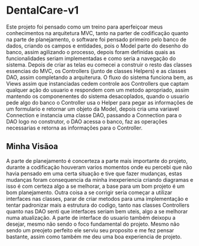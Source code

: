 # DentalCare-v1

Este projeto foi pensado como um treino para aperfeiçoar meus conhecimentos na arquitetura MVC, tanto na parter de codificação quanto na parte de planejamento, o software foi pensado primeiro pelo banco de dados, criando os campos e entidades, pois o Model parte do desenho do banco, assim agilizando o processo, depois foram definidas quais as funcionalidades seriam implementadas e como seria a navegação do sistema. Depois de criar as telas eu comecei a construir o resto das classes essencias do MVC, os Controllers (junto de classes Helpers) e as classes DAO, assim completando a arquiterura. O fluxo do sistema funciona bem, as Views assim que instanciadas cedem controle aos Controllers que captam qualquer ação do usuario e respondem com um metodo apropriado, assim mantendo os componenentes do sistema desacoplados, quando o usuario pede algo do banco o Controller usa o Helper para pegar as informações de um formulario e retornar um objeto da Model, depois cria uma variavel Connection e instancia uma classe DAO, passando a Connection para o DAO logo no construtor, o DAO acessa o banco, faz as operações necessarias e retorna as informações para o Controller.


## Minha Visãoa
 A parte de planejamento é concerteza a parte mais importante do projeto, durante a codificação houveram varios momentos onde eu percebi que não havia pensado em uma certa situação e tive que fazer mudanças, estas mudanças foram consequencia da minha inexperiencia criando diagramas e isso é com certeza algo a se melhorar, a base para um bom projeto é um bom planejamento. Outra coisa a se corrigir seria começar a utilizar interfaces nas classes, parar de criar metodos para uma implementação e tentar padronizar mais a estrutura do codigo, tanto nas classes Controllers quanto nas DAO senti que interfaces seriam bem uteis, algo a se melhorar numa atualização. A parte de interface do usuario também deixopu a desejar, mesmo não sendo o foco fundamental do projeto. Mesmo não sendo um preojeto perfeito ele serviu seu proposito e me fez pensar bastante, assim como também me deu uma boa experiencia de projeto.
